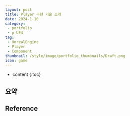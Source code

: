 ```yaml
---
layout: post
title: Player 구현 기술 소개
date: 2024-1-10
category: 
 - portfolio
 - p-UE4
tag:
 - UnrealEngine
 - Player
 - Component
thumbnail: /style/image/portfolio_thumbnails/Draft.png
icon: game
---
```


* content
{:toc}

## 요약

## 

## 

## 

## Reference
